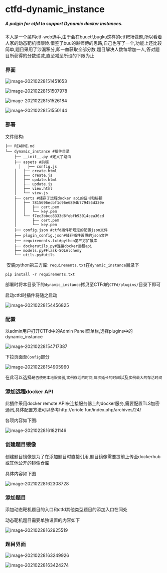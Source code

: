 # ctfd-dynamic_instance
#####          A pulgin for ctfd to support Dynamic docker instances. 

​		本人是一个菜鸡ctf-web选手,由于会在buuctf,bugku这样的ctf靶场做题,所以看着人家的动态靶机很眼馋.借鉴了buu的赵师傅的思路,自己也写了一个,功能上还比较简单,题目采用了沙漏积分,即一血获取全部分数,题目解决人数每增加一人,答对题目所获得的分数递减,直至减至所设的下限为止

### 界面

![image-20210228151451653](https://tva1.sinaimg.cn/large/e6c9d24ely1go3etl77quj21h90u0tg7.jpg)

![image-20210228151507978](https://tva1.sinaimg.cn/large/e6c9d24ely1go3euoths0j21kz0u0af0.jpg)

![image-20210228151526184](https://tva1.sinaimg.cn/large/e6c9d24ely1go3eurmm4lj21kr0u0799.jpg)

![image-20210228151550144](https://tva1.sinaimg.cn/large/e6c9d24ely1go3ev62nm1j21pd0u0di2.jpg)

### 部署

文件结构:

```shell
├── README.md
└── dynamic_instance #插件目录
    ├── __init__.py #定义了路由
    ├── assets #前端
 	  │   ├── config.js
    │   ├── create.html
    │   ├── create.js
    │   ├── update.html
    │   ├── update.js
    │   ├── view.html
    │   └── view.js
    ├── certs #储存了远程docker api的证书和秘钥
    │   ├── 7815696ecbf1c96e6894b779456d330e
    │   │   ├── cert.pem
    │   │   └── key.pem
    │   └── f7ec3bbcc8333d6febfb93014cea36cd
    │       ├── cert.pem
    │       └── key.pem
    ├── config.json #ctfd插件所规定的配置json文件
    ├── plugin_config.json#储存插件设置的json文件
    ├── requirements.txt#python第三方扩展库
    ├── dockerutils.py#连接docker远程api
    ├── models.py#Flask-SQLAlchemy 
    └── utils.py#utils
```

​	安装python第三方库: `requirements.txt`在`dynamic_instance`目录下

```shell
pip install -r requirements.txt
```

​	部署时将本目录下的`dynamic_instance`拷贝至CTFd的`CTFd/plugins/`目录下即可

启动ctfd时插件将随之启动

![image-20210228154456825](https://tva1.sinaimg.cn/large/e6c9d24ely1go3evak4mbj21n10u07wj.jpg)



### 配置

以admin用户打开CTFd中的Admin Panel菜单栏,选择plugins中的dynamic_instance

![image-20210228154717387](https://tva1.sinaimg.cn/large/008eGmZEly1go7zevb2abj31ks07wmy8.jpg)

下拉页面至`Config`部分

![image-20210228154905960](https://tva1.sinaimg.cn/large/e6c9d24ely1go3evc3x6dj21ql0u0aeb.jpg)

在此可以选择`是否使用本地服务器`,`实例存活的时间`,`每次延长的时间`以及`实例最大的存活时间`

### 添加远程docker API

此插件采用docker remote API来连接服务器上的docker服务,需要配置TLS加密通讯,具体配置方法可以参考http://oriole.fun/index.php/archives/24/

各项内容如下图:

![image-20210228161821146](https://tva1.sinaimg.cn/large/e6c9d24ely1go3evfaimij21r20u0wjt.jpg)

### 创建题目镜像

创建题目镜像是为了在添加题目时直接引用,题目镜像需要提前上传至dockerhub或其他公开的镜像仓库

具体内容如下图

![image-20210228162308728](https://tva1.sinaimg.cn/large/e6c9d24ely1go3evjkpn0j21lb0u0gsm.jpg)



### 添加题目

添加动态靶机题目的入口和ctfd其他类型题目的添加入口在同处

动态靶机题目需要单独设置的内容如下

![image-20210228162925519](https://tva1.sinaimg.cn/large/e6c9d24ely1go3fuexzaoj21dc0u0wjo.jpg)

### 题目界面

![image-20210228163249926](https://tva1.sinaimg.cn/large/e6c9d24ely1go3evn7rg3j20ti0qs762.jpg)

![image-20210228163424274](https://tva1.sinaimg.cn/large/e6c9d24ely1go3evpzr87j20to136gpt.jpg)

